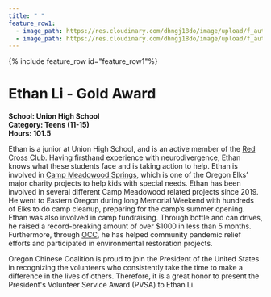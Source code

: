 ```yaml
---
title: " "
feature_row1:
  - image_path: https://res.cloudinary.com/dhngj18do/image/upload/f_auto,q_auto/v1/images/pvsa/2022_Ethan_Li
  - image_path: https://res.cloudinary.com/dhngj18do/image/upload/f_auto,q_auto/v1/images/activities/year_2022
---
```


{% include feature_row id="feature_row1"%}

# Ethan Li - Gold Award

**School: Union High School**  
**Category: Teens (11-15)**  
**Hours: 101.5**  

Ethan is a junior at Union High School, and is an active member of the [Red Cross Club](https://www.redcross.org/red-cross-youth/red-cross-clubs/starting-a-red-cross-club.html). Having firsthand experience with neurodivergence, Ethan knows what these students face and is taking action to help. Ethan is involved in [Camp Meadowood Springs](https://www.meadowoodsprings.org/), which is one of the Oregon Elks’ major charity projects to help kids with special needs. Ethan has been involved in several different Camp Meadowood related projects since 2019.  He went to Eastern Oregon during long Memorial Weekend with hundreds of Elks to do camp cleanup, preparing for the camp’s summer opening. Ethan was also involved in camp fundraising. Through bottle and can drives, he raised a record-breaking amount of over $1000 in less than 5 months. Furthermore, through [OCC](https://pdxchinese.org/), he has helped community pandemic relief efforts and participated in environmental restoration projects.

Oregon Chinese Coalition is proud to join the President of the United States in recognizing the volunteers who consistently take the time to make a difference in the lives of others. Therefore, it is a great honor to present the President's Volunteer Service Award (PVSA) to Ethan Li.
